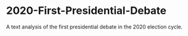 # 2020-First-Presidential-Debate
 A text analysis of the first presidential debate in the 2020 election cycle.
